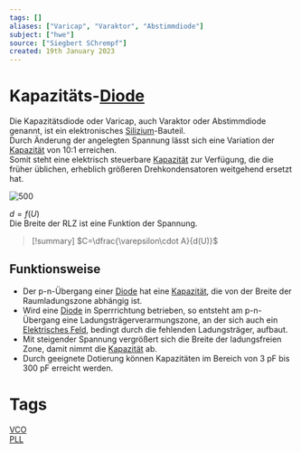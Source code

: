 ```yaml
---
tags: []
aliases: ["Varicap", "Varaktor", "Abstimmdiode"]
subject: ["hwe"]
source: ["Siegbert SChrempf"]
created: 19th January 2023
---
```


# Kapazitäts-[Diode](Halbleiter/Diode.md)

Die Kapazitätsdiode oder Varicap, auch Varaktor oder Abstimmdiode genannt, ist ein elektronisches [Silizium](../Physik/Materialkunde/Silizium.md)-Bauteil.  
Durch Änderung der angelegten Spannung lässt sich eine Variation der [Kapazität](../Elektrotechnik/Kapazität.md) von 10:1 erreichen.  
Somit steht eine elektrisch steuerbare [Kapazität](../Elektrotechnik/Kapazität.md) zur Verfügung, die die früher üblichen, erheblich größeren Drehkondensatoren weitgehend ersetzt hat.

![500](assets/varicap.png)

$d = f(U)$  
Die Breite der RLZ ist eine Funktion der Spannung.

>[!summary] $C=\dfrac{\varepsilon\cdot A}{d(U)}$

## Funktionsweise

- Der p-n-Übergang einer [Diode](Halbleiter/Diode.md) hat eine [Kapazität](../Elektrotechnik/Kapazität.md), die von der Breite der Raumladungszone abhängig ist.
- Wird eine [Diode](Halbleiter/Diode.md) in Sperrrichtung betrieben, so entsteht am p-n-Übergang eine Ladungsträgerverarmungszone, an der sich auch ein [Elektrisches Feld](../Elektrotechnik/Elektrisches%20Feld.md), bedingt durch die fehlenden Ladungsträger, aufbaut.
- Mit steigender Spannung vergrößert sich die Breite der ladungsfreien Zone, damit nimmt die [Kapazität](../Elektrotechnik/Kapazität.md) ab.
- Durch geeignete Dotierung können Kapazitäten im Bereich von 3 pF bis 300 pF erreicht werden.

# Tags

[VCO](Oszillatoren/Voltage%20Controlled%20Oscillator.md)  
[PLL](Oszillatoren/Phase%20Locked%20Loop.md)